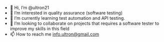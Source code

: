 - 👋 Hi, I’m @ultron21
- 👀 I’m interested in quality assurance (software testing)
- 🌱 I’m currently learning test automation and API testing.
- 💞️ I’m looking to collaborate on projects that requires a software tester to improve my skills in this field
- 📫 How to reach me info.ultron@gmail.com

<!---
ultron21/ultron21 is a ✨ special ✨ repository because its `README.md` (this file) appears on your GitHub profile.
You can click the Preview link to take a look at your changes.
--->
